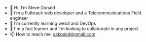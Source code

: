 - 👋 Hi, I’m Steve Donald
- 👀 I’m a Fullstack web developer and a Telecommunications Field engineer
- 🌱 I’m currently learning web3 and DevOps
- 💞️ I'm a fast learner and i'm looking to collaborate in any project
- 📫 How to reach me: sakpakd@gmail.com.

<!---
SteveDonaldNK/SteveDonaldNK is a ✨ special ✨ repository because its `README.md` (this file) appears on your GitHub profile.
You can click the Preview link to take a look at your changes.
--->
